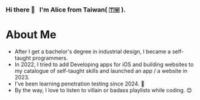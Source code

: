### Hi there 👋 &nbsp; I'm Alice from Taiwan( 🇹🇼 ).

# About Me

- After I get a bachelor's degree in industrial design, I became a self-taught programmers.
- In 2022, I tried to add Developing apps for iOS and building websites to my catalogue of self-taught skills and launched an app / a website in 2023.
- I've been learning penetration testing since 2024. 🌱
- By the way, I love to listen to villain or badass playlists while coding. 😊


<!--
**AliceUD/AliceUD** is a ✨ _special_ ✨ repository because its `README.md` (this file) appears on your GitHub profile.

Here are some ideas to get you started:

- 🔭 I’m currently working on ...
- 🌱 I’m currently learning ...
- 👯 I’m looking to collaborate on ...
- 🤔 I’m looking for help with ...
- 💬 Ask me about ...
- 📫 How to reach me: ...
- 😄 Pronouns: ...
- ⚡ Fun fact: ...
-->
